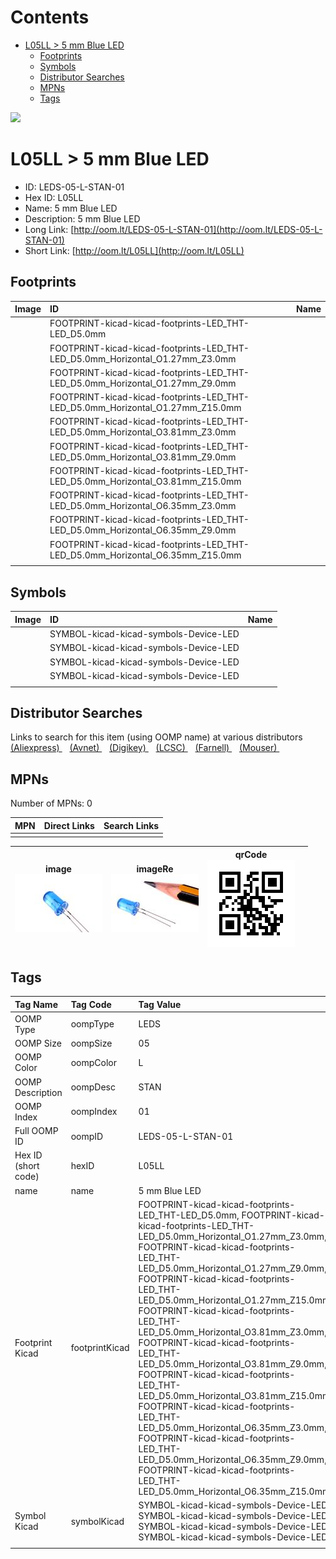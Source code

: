 



Contents
========

* [L05LL > 5 mm Blue LED](#l05ll--5-mm-blue-led)
	* [Footprints](#footprints)
	* [Symbols](#symbols)
	* [Distributor Searches](#distributor-searches)
	* [MPNs](#mpns)
	* [Tags](#tags)
  
![][im]
# L05LL > 5 mm Blue LED

- ID: LEDS-05-L-STAN-01
- Hex ID: L05LL
- Name: 5 mm Blue LED
- Description: 5 mm Blue LED
- Long Link: [http://oom.lt/LEDS-05-L-STAN-01](http://oom.lt/LEDS-05-L-STAN-01)
- Short Link: [http://oom.lt/L05LL](http://oom.lt/L05LL)

## Footprints
  

|Image|ID|Name|
| :--- | :--- | :--- |
||FOOTPRINT-kicad-kicad-footprints-LED_THT-LED_D5.0mm||
||FOOTPRINT-kicad-kicad-footprints-LED_THT-LED_D5.0mm_Horizontal_O1.27mm_Z3.0mm||
||FOOTPRINT-kicad-kicad-footprints-LED_THT-LED_D5.0mm_Horizontal_O1.27mm_Z9.0mm||
||FOOTPRINT-kicad-kicad-footprints-LED_THT-LED_D5.0mm_Horizontal_O1.27mm_Z15.0mm||
||FOOTPRINT-kicad-kicad-footprints-LED_THT-LED_D5.0mm_Horizontal_O3.81mm_Z3.0mm||
||FOOTPRINT-kicad-kicad-footprints-LED_THT-LED_D5.0mm_Horizontal_O3.81mm_Z9.0mm||
||FOOTPRINT-kicad-kicad-footprints-LED_THT-LED_D5.0mm_Horizontal_O3.81mm_Z15.0mm||
||FOOTPRINT-kicad-kicad-footprints-LED_THT-LED_D5.0mm_Horizontal_O6.35mm_Z3.0mm||
||FOOTPRINT-kicad-kicad-footprints-LED_THT-LED_D5.0mm_Horizontal_O6.35mm_Z9.0mm||
||FOOTPRINT-kicad-kicad-footprints-LED_THT-LED_D5.0mm_Horizontal_O6.35mm_Z15.0mm||
||||

## Symbols
  

|Image|ID|Name|
| :--- | :--- | :--- |
|![]()|SYMBOL-kicad-kicad-symbols-Device-LED||
|![]()|SYMBOL-kicad-kicad-symbols-Device-LED||
|![]()|SYMBOL-kicad-kicad-symbols-Device-LED||
|![]()|SYMBOL-kicad-kicad-symbols-Device-LED||
||||

## Distributor Searches
  
Links to search for this item (using OOMP name) at various distributors  
[(Aliexpress) ](https://www.aliexpress.com/wholesale?SearchText=11175+mm+Blue+LED)&nbsp;&nbsp;&nbsp;[(Avnet) ](https://www.avnet.com/shop/us/search/5+mm+Blue+LED)&nbsp;&nbsp;&nbsp;[(Digikey) ](https://www.digikey.co.uk/en/products/result?s=5+mm+Blue+LED)&nbsp;&nbsp;&nbsp;[(LCSC) ](https://www.lcsc.com/search?q=5+mm+Blue+LED)&nbsp;&nbsp;&nbsp;[(Farnell) ](https://uk.farnell.com/search?st=5+mm+Blue+LED)&nbsp;&nbsp;&nbsp;[(Mouser) ](https://www.mouser.com/c/?q=5+mm+Blue+LED)&nbsp;&nbsp;&nbsp;
## MPNs
  
Number of MPNs: 0  

|MPN|Direct Links|Search Links|
| :--- | :--- | :--- |
||||
  

|image<br>[![](https://raw.githubusercontent.com/oomlout/oomlout_OOMP_parts_V2/main/LEDS/05/L/STAN/01/image_140.jpg)](https://github.com/oomlout/oomlout_OOMP_parts_V2/tree/main/LEDS/05/L/STAN/01/image.jpg)|imageRe<br>[![](https://raw.githubusercontent.com/oomlout/oomlout_OOMP_parts_V2/main/LEDS/05/L/STAN/01/image_RE_140.jpg)](https://github.com/oomlout/oomlout_OOMP_parts_V2/tree/main/LEDS/05/L/STAN/01/image_RE.jpg)|qrCode<br>[![](https://raw.githubusercontent.com/oomlout/oomlout_OOMP_parts_V2/main/LEDS/05/L/STAN/01/qrCode_140.png)](https://github.com/oomlout/oomlout_OOMP_parts_V2/tree/main/LEDS/05/L/STAN/01/qrCode.png)||
| :---: | :---: | :---: | :---: |

## Tags
  

|Tag Name|Tag Code|Tag Value|
| :--- | :--- | :--- |
|OOMP Type|oompType|LEDS|
|OOMP Size|oompSize|05|
|OOMP Color|oompColor|L|
|OOMP Description|oompDesc|STAN|
|OOMP Index|oompIndex|01|
|Full OOMP ID|oompID|LEDS-05-L-STAN-01|
|Hex ID (short code)|hexID|L05LL|
|name|name|5 mm Blue LED|
|Footprint Kicad|footprintKicad|FOOTPRINT-kicad-kicad-footprints-LED_THT-LED_D5.0mm, FOOTPRINT-kicad-kicad-footprints-LED_THT-LED_D5.0mm_Horizontal_O1.27mm_Z3.0mm, FOOTPRINT-kicad-kicad-footprints-LED_THT-LED_D5.0mm_Horizontal_O1.27mm_Z9.0mm, FOOTPRINT-kicad-kicad-footprints-LED_THT-LED_D5.0mm_Horizontal_O1.27mm_Z15.0mm, FOOTPRINT-kicad-kicad-footprints-LED_THT-LED_D5.0mm_Horizontal_O3.81mm_Z3.0mm, FOOTPRINT-kicad-kicad-footprints-LED_THT-LED_D5.0mm_Horizontal_O3.81mm_Z9.0mm, FOOTPRINT-kicad-kicad-footprints-LED_THT-LED_D5.0mm_Horizontal_O3.81mm_Z15.0mm, FOOTPRINT-kicad-kicad-footprints-LED_THT-LED_D5.0mm_Horizontal_O6.35mm_Z3.0mm, FOOTPRINT-kicad-kicad-footprints-LED_THT-LED_D5.0mm_Horizontal_O6.35mm_Z9.0mm, FOOTPRINT-kicad-kicad-footprints-LED_THT-LED_D5.0mm_Horizontal_O6.35mm_Z15.0mm|
|Symbol Kicad|symbolKicad|SYMBOL-kicad-kicad-symbols-Device-LED, SYMBOL-kicad-kicad-symbols-Device-LED, SYMBOL-kicad-kicad-symbols-Device-LED, SYMBOL-kicad-kicad-symbols-Device-LED|
||||



[im]: image_450.jpg
